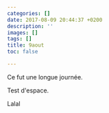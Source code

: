 ```yaml
---
categories: []
date: 2017-08-09 20:44:37 +0200
description: ''
images: []
tags: []
title: 9aout
toc: false

---
```

<p>Ce fut une longue journée.<br />

Test d'espace.<br />

Lalal<p>